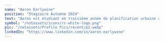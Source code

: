 ```yaml
---
name: "Aaron Earlywine"
position: "Stagiaire Automne 2024"
text: "Aaron est étudiant en troisième année de planification urbaine à UC DAAP, passionné par la conception de rues durables et sécurisées. Pendant son stage, Aaron travaillera sur un atelier de conception de rues pour rendre les rues plus inclusives et sûres, et il participera également aux efforts de collecte de fonds avec RC."
symbol: "/notassets/icons/rc-white-logo.png"
pic: "/notassets/Profile Pics/recent/p2.webp"
linkedIn: "https://www.linkedin.com/in/aaron-earlywine"
---
```

